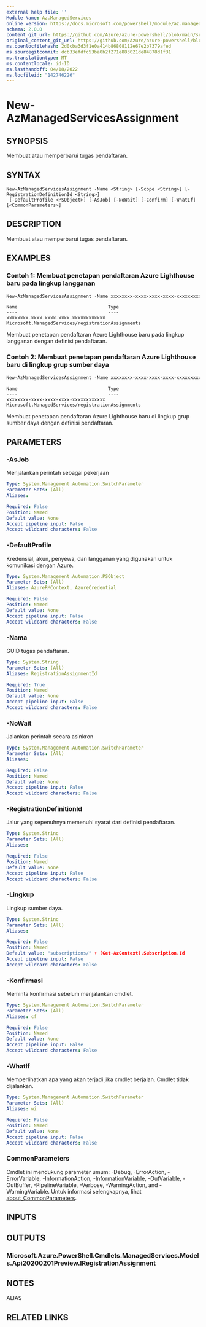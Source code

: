 ```yaml
---
external help file: ''
Module Name: Az.ManagedServices
online version: https://docs.microsoft.com/powershell/module/az.managedservices/new-azmanagedservicesassignment
schema: 2.0.0
content_git_url: https://github.com/Azure/azure-powershell/blob/main/src/ManagedServices/help/New-AzManagedServicesAssignment.md
original_content_git_url: https://github.com/Azure/azure-powershell/blob/main/src/ManagedServices/help/New-AzManagedServicesAssignment.md
ms.openlocfilehash: 2d0cba3d3f1e0a414b86808112e67e2b7379afed
ms.sourcegitcommit: dcb33efdfc53ba0b2f271e883021de84878d1f31
ms.translationtype: MT
ms.contentlocale: id-ID
ms.lasthandoff: 04/18/2022
ms.locfileid: "142746226"
---
```

# New-AzManagedServicesAssignment

## SYNOPSIS
Membuat atau memperbarui tugas pendaftaran.

## SYNTAX

```
New-AzManagedServicesAssignment -Name <String> [-Scope <String>] [-RegistrationDefinitionId <String>]
 [-DefaultProfile <PSObject>] [-AsJob] [-NoWait] [-Confirm] [-WhatIf] [<CommonParameters>]
```

## DESCRIPTION
Membuat atau memperbarui tugas pendaftaran.

## EXAMPLES

### Contoh 1: Membuat penetapan pendaftaran Azure Lighthouse baru pada lingkup langganan
```powershell
New-AzManagedServicesAssignment -Name xxxxxxxx-xxxx-xxxx-xxxx-xxxxxxxxxxxx -Scope "/subscriptions/xxxxxxxx-xxxx-xxxx-xxxx-xxxxxxxxxxxx" -RegistrationDefinitionId  "/subscriptions/xxxxxxxx-xxxx-xxxx-xxxx-xxxxxxxxxxxx/providers/Microsoft.ManagedServices/registrationDefinitions/xxxxxxxx-xxxx-xxxx-xxxx-xxxxxxxxxxxx"
```

```output
Name                                 Type
----                                 ----
xxxxxxxx-xxxx-xxxx-xxxx-xxxxxxxxxxxx Microsoft.ManagedServices/registrationAssignments
```

Membuat penetapan pendaftaran Azure Lighthouse baru pada lingkup langganan dengan definisi pendaftaran.

### Contoh 2: Membuat penetapan pendaftaran Azure Lighthouse baru di lingkup grup sumber daya
```powershell
New-AzManagedServicesAssignment -Name xxxxxxxx-xxxx-xxxx-xxxx-xxxxxxxxxxxx -Scope "/subscriptions/xxxxxxxx-xxxx-xxxx-xxxx-xxxxxxxxxxxx/resourceGroups/testgroup" -RegistrationDefinitionId  "/subscriptions/xxxxxxxx-xxxx-xxxx-xxxx-xxxxxxxxxxxx/providers/Microsoft.ManagedServices/registrationDefinitions/xxxxxxxx-xxxx-xxxx-xxxx-xxxxxxxxxxxx"
```

```output
Name                                 Type
----                                 ----
xxxxxxxx-xxxx-xxxx-xxxx-xxxxxxxxxxxx Microsoft.ManagedServices/registrationAssignments
```

Membuat penetapan pendaftaran Azure Lighthouse baru di lingkup grup sumber daya dengan definisi pendaftaran.

## PARAMETERS

### -AsJob
Menjalankan perintah sebagai pekerjaan

```yaml
Type: System.Management.Automation.SwitchParameter
Parameter Sets: (All)
Aliases:

Required: False
Position: Named
Default value: None
Accept pipeline input: False
Accept wildcard characters: False
```

### -DefaultProfile
Kredensial, akun, penyewa, dan langganan yang digunakan untuk komunikasi dengan Azure.

```yaml
Type: System.Management.Automation.PSObject
Parameter Sets: (All)
Aliases: AzureRMContext, AzureCredential

Required: False
Position: Named
Default value: None
Accept pipeline input: False
Accept wildcard characters: False
```

### -Nama
GUID tugas pendaftaran.

```yaml
Type: System.String
Parameter Sets: (All)
Aliases: RegistrationAssignmentId

Required: True
Position: Named
Default value: None
Accept pipeline input: False
Accept wildcard characters: False
```

### -NoWait
Jalankan perintah secara asinkron

```yaml
Type: System.Management.Automation.SwitchParameter
Parameter Sets: (All)
Aliases:

Required: False
Position: Named
Default value: None
Accept pipeline input: False
Accept wildcard characters: False
```

### -RegistrationDefinitionId
Jalur yang sepenuhnya memenuhi syarat dari definisi pendaftaran.

```yaml
Type: System.String
Parameter Sets: (All)
Aliases:

Required: False
Position: Named
Default value: None
Accept pipeline input: False
Accept wildcard characters: False
```

### -Lingkup
Lingkup sumber daya.

```yaml
Type: System.String
Parameter Sets: (All)
Aliases:

Required: False
Position: Named
Default value: "subscriptions/" + (Get-AzContext).Subscription.Id
Accept pipeline input: False
Accept wildcard characters: False
```

### -Konfirmasi
Meminta konfirmasi sebelum menjalankan cmdlet.

```yaml
Type: System.Management.Automation.SwitchParameter
Parameter Sets: (All)
Aliases: cf

Required: False
Position: Named
Default value: None
Accept pipeline input: False
Accept wildcard characters: False
```

### -WhatIf
Memperlihatkan apa yang akan terjadi jika cmdlet berjalan.
Cmdlet tidak dijalankan.

```yaml
Type: System.Management.Automation.SwitchParameter
Parameter Sets: (All)
Aliases: wi

Required: False
Position: Named
Default value: None
Accept pipeline input: False
Accept wildcard characters: False
```

### CommonParameters
Cmdlet ini mendukung parameter umum: -Debug, -ErrorAction, -ErrorVariable, -InformationAction, -InformationVariable, -OutVariable, -OutBuffer, -PipelineVariable, -Verbose, -WarningAction, and -WarningVariable. Untuk informasi selengkapnya, lihat [about_CommonParameters](http://go.microsoft.com/fwlink/?LinkID=113216).

## INPUTS

## OUTPUTS

### Microsoft.Azure.PowerShell.Cmdlets.ManagedServices.Models.Api20200201Preview.IRegistrationAssignment

## NOTES

ALIAS

## RELATED LINKS

